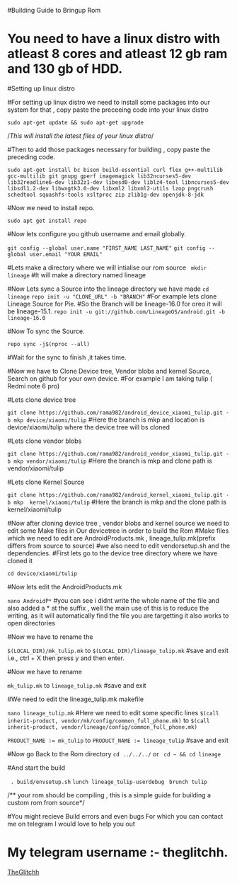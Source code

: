 #Building Guide to Bringup Rom 

# You need to have a linux distro with atleast 8 cores and atleast 12 gb ram and 130 gb of HDD.

#Setting up linux distro 

#For setting up linux distro we need to install some packages into our system for that , copy paste the preceeing code into your linux distro 

```sudo apt-get update && sudo apt-get upgrade```

/*This will install the latest files of your linux distro*/

#Then to add those packages necessary for building , copy paste the preceding code.

```sudo apt-get install bc bison build-essential curl flex g++-multilib gcc-multilib git gnupg gperf imagemagick lib32ncurses5-dev lib32readline6-dev lib32z1-dev libesd0-dev liblz4-tool libncurses5-dev libsdl1.2-dev libwxgtk3.0-dev libxml2 libxml2-utils lzop pngcrush schedtool squashfs-tools xsltproc zip zlib1g-dev openjdk-8-jdk```

#Now we need to install repo.

```sudo apt get install repo```

#Now lets configure you github username and email globally.

```git config --global user.name "FIRST_NAME LAST_NAME"```
```git config --global user.email "YOUR EMAIL"```

#Lets make a directory where we will intialise our rom source
``` mkdir lineage``` 
#It will make a directory named lineage

#Now Lets sync a Source into the lineage directory we have made
```cd lineage```
```repo init -u "CLONE_URL" -b "BRANCH"```
#For example lets clone Lineage Source for Pie.
#So the Branch will be lineage-16.0 for oreo it will be lineage-15.1.
```repo init -u git://github.com/LineageOS/android.git -b lineage-16.0```

#Now To sync the Source.

```repo sync -j$(nproc --all)```

#Wait for the sync to finish ,it takes time.

#Now we have to Clone Device tree, Vendor blobs and kernel Source, Search on github for your own device.
#For example I am taking tulip ( Redmi note 6 pro)

#Lets clone device tree

```git clone https://github.com/rama982/android_device_xiaomi_tulip.git -b mkp device/xiaomi/tulip```
#Here the branch is mkp and location is device/xiaomi/tulip where the device tree will bs cloned

#Lets clone vendor blobs

```git clone https://github.com/rama982/android_vendor_xiaomi_tulip.git -b mkp vendor/xiaomi/tulip```
#Here the branch is mkp and clone path is vendor/xiaomi/tulip

#Lets clone Kernel Source

```git clone https://github.com/rama982/android_kernel_xiaomi_tulip.git -b mkp  kernel/xiaomi/tulip```
#Here the branch is mkp and the clone path is kernel/xiaomi/tulip

#Now after cloning device tree , vendor blobs and kernel source we need to edit some Make files in Our devicetree in order to build the Rom
#Make files which we need to edit are AndroidProducts.mk , lineage_tulip.mk(prefix differs from source to source)
#we also need to edit vendorsetup.sh and the dependencies.
#First lets go to the device tree directory where we have cloned it

```cd device/xiaomi/tulip```

#Now lets edit the AndroidProducts.mk 

```nano AndroidP*``` 
#you can see i didnt write the whole name of the file and also added a * at the suffix , well the main use of this is to reduce the writing, as it will automatically find the file you are targetting it also works to open directories

#Now we have to rename the 

```$(LOCAL_DIR)/mk_tulip.mk``` to ```$(LOCAL_DIR)/lineage_tulip.mk```
#save and exit i.e., ctrl + X then press y and then enter.

#Now we have to rename 

```mk_tulip.mk``` to ```lineage_tulip.mk```
#save and exit

#We need to edit the lineage_tulip.mk makefile

```nano lineage_tulip.mk```
#Here we need to edit some specific lines 
```$(call inherit-product, vendor/mk/config/common_full_phone.mk)``` to ```$(call inherit-product, vendor/lineage/config/common_full_phone.mk)```

```PRODUCT_NAME := mk_tulip``` to ```PRODUCT_NAME := lineage_tulip```
#save and exit 

#Now go Back to the Rom directory 
```cd ../../../``` or ``` cd ~ && cd lineage``` 

#And start the build 
 
``` . build/envsetup.sh``` 
```lunch lineage_tulip-userdebug```
``` brunch tulip``` 

/** your rom should be compiling , this is a simple guide for building a custom rom from source*/
 
#You might recieve Build errors and even bugs For which you can contact me on telegram I would love to help you out
# My telegram username :- theglitchh.
[TheGlitchh](https://t.me/theglitchh)
